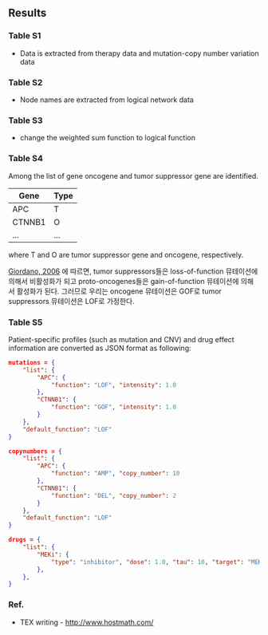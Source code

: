 ## Results

### Table S1
* Data is extracted from therapy data and mutation-copy number variation data

### Table S2
* Node names are extracted from logical network data

### Table S3
* change the weighted sum function to logical function

### Table S4
Among the list of gene oncogene and tumor suppressor gene are identified. 

Gene | Type
--- | --- 
APC | T
CTNNB1 | O
... | ... 

where T and O are tumor suppressor gene and oncogene, respectively.

[Giordano, 2006](http://www.nature.com/onc/journal/v25/n38/full/1209721a.html)
에 따르면, tumor suppressors들은 loss-of-function 뮤테이션에 의해서 비활성화가 되고 proto-oncogenes들은 
gain-of-function 뮤테이션에 의해서 활성화가 된다. 그러므로 우리는 oncogene 뮤테이션은 GOF로 tumor 
suppressors 뮤테이션은 LOF로 가정한다.

### Table S5
Patient-specific profiles (such as mutation and CNV) and drug effect information 
are converted as JSON format as following: 

```json
mutations = {
	"list": {
		"APC": {
			"function": "LOF", "intensity": 1.0
	    }, 
	    "CTNNB1": {
	    	"function": "GOF", "intensity": 1.0
	    }
	}, 
	"default_function": "LOF"
}

copynumbers = {
	"list": {
		"APC": {
			"function": "AMP", "copy_number": 10
	    }, 
	    "CTNNB1": {
	    	"function": "DEL", "copy_number": 2
	    }
	}, 
	"default_function": "LOF"
}

drugs = {
	"list": {
		"MEKi": {
			"type": "inhibitor", "dose": 1.0, "tau": 10, "target": "MEK"
	    }, 
	},
}
```

### Ref. 
* TEX writing - http://www.hostmath.com/


